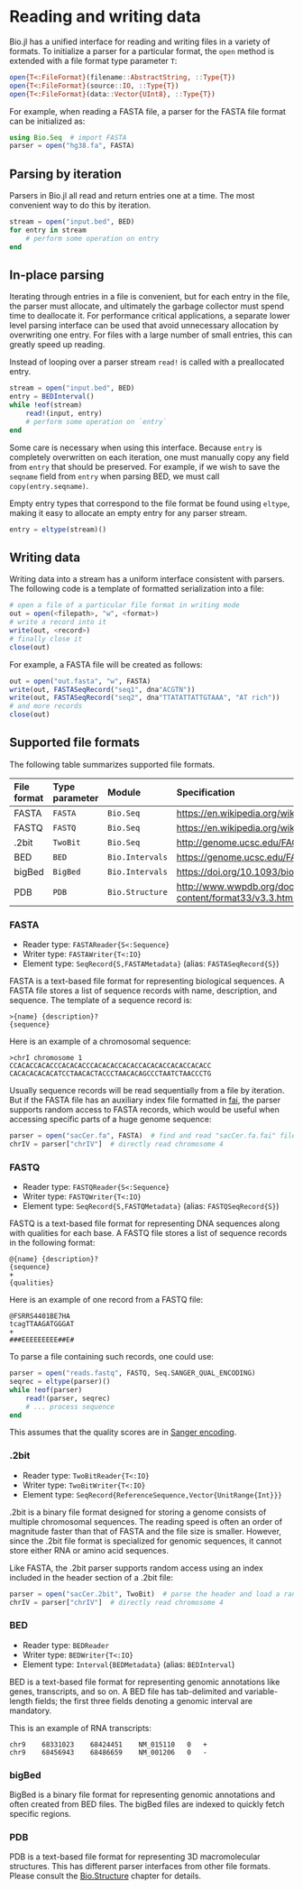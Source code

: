 # Reading and writing data

Bio.jl has a unified interface for reading and writing files in a variety of
formats. To initialize a parser for a particular format, the `open` method is
extended with a file format type parameter `T`:
```julia
open{T<:FileFormat}(filename::AbstractString, ::Type{T})
open{T<:FileFormat}(source::IO, ::Type{T})
open{T<:FileFormat}(data::Vector{UInt8}, ::Type{T})
```

For example, when reading a FASTA file, a parser for the FASTA file format can
be initialized as:
```julia
using Bio.Seq  # import FASTA
parser = open("hg38.fa", FASTA)
```


## Parsing by iteration

Parsers in Bio.jl all read and return entries one at a time. The most convenient
way to do this by iteration.

```julia
stream = open("input.bed", BED)
for entry in stream
    # perform some operation on entry
end
```


## In-place parsing

Iterating through entries in a file is convenient, but for each entry in the
file, the parser must allocate, and ultimately the garbage collector must spend
time to deallocate it. For performance critical applications, a separate lower
level parsing interface can be used that avoid unnecessary allocation by
overwriting one entry. For files with a large number of small entries, this can
greatly speed up reading.

Instead of looping over a parser stream `read!` is called with a preallocated
entry.
```julia
stream = open("input.bed", BED)
entry = BEDInterval()
while !eof(stream)
    read!(input, entry)
    # perform some operation on `entry`
end
```

Some care is necessary when using this interface. Because `entry` is completely
overwritten on each iteration, one must manually copy any field from `entry`
that should be preserved. For example, if we wish to save the `seqname` field
from `entry` when parsing BED, we must call `copy(entry.seqname)`.

Empty entry types that correspond to the file format be found using `eltype`,
making it easy to allocate an empty entry for any parser stream.

```julia
entry = eltype(stream)()
```


## Writing data

Writing data into a stream has a uniform interface consistent with parsers. The
following code is a template of formatted serialization into a file:
```julia
# open a file of a particular file format in writing mode
out = open(<filepath>, "w", <format>)
# write a record into it
write(out, <record>)
# finally close it
close(out)
```

For example, a FASTA file will be created as follows:
```julia
out = open("out.fasta", "w", FASTA)
write(out, FASTASeqRecord("seq1", dna"ACGTN"))
write(out, FASTASeqRecord("seq2", dna"TTATATTATTGTAAA", "AT rich"))
# and more records
close(out)
```


## Supported file formats

The following table summarizes supported file formats.

| File format | Type parameter | Module          | Specification                                                               |
| :---------- | :------------- | :-----          | :------------                                                               |
| FASTA       | `FASTA`        | `Bio.Seq`       | <https://en.wikipedia.org/wiki/FASTA_format>                                |
| FASTQ       | `FASTQ`        | `Bio.Seq`       | <https://en.wikipedia.org/wiki/FASTQ_format>                                |
| .2bit       | `TwoBit`       | `Bio.Seq`       | <http://genome.ucsc.edu/FAQ/FAQformat.html#format7>                         |
| BED         | `BED`          | `Bio.Intervals` | <https://genome.ucsc.edu/FAQ/FAQformat.html#format1>                        |
| bigBed      | `BigBed`       | `Bio.Intervals` | <https://doi.org/10.1093/bioinformatics/btq351>                             |
| PDB         | `PDB`          | `Bio.Structure` | <http://www.wwpdb.org/documentation/file-format-content/format33/v3.3.html> |


### FASTA

* Reader type: `FASTAReader{S<:Sequence}`
* Writer type: `FASTAWriter{T<:IO}`
* Element type: `SeqRecord{S,FASTAMetadata}` (alias: `FASTASeqRecord{S}`)

FASTA is a text-based file format for representing biological sequences. A
FASTA file stores a list of sequence records with name, description, and
sequence. The template of a sequence record is:
```
>{name} {description}?
{sequence}
```

Here is an example of a chromosomal sequence:
```
>chrI chromosome 1
CCACACCACACCCACACACCCACACACCACACCACACACCACACCACACC
CACACACACACATCCTAACACTACCCTAACACAGCCCTAATCTAACCCTG
```

Usually sequence records will be read sequentially from a file by iteration.
But if the FASTA file has an auxiliary index file formatted in
[fai](http://www.htslib.org/doc/faidx.html), the parser supports random access
to FASTA records, which would be useful when accessing specific parts of a huge
genome sequence:
```julia
parser = open("sacCer.fa", FASTA)  # find and read "sacCer.fa.fai" file
chrIV = parser["chrIV"]  # directly read chromosome 4
```


### FASTQ

* Reader type: `FASTQReader{S<:Sequence}`
* Writer type: `FASTQWriter{T<:IO}`
* Element type: `SeqRecord{S,FASTQMetadata}` (alias: `FASTQSeqRecord{S}`)

FASTQ is a text-based file format for representing DNA sequences along with
qualities for each base. A FASTQ file stores a list of sequence records in the
following format:
```
@{name} {description}?
{sequence}
+
{qualities}
```

Here is an example of one record from a FASTQ file:
```
@FSRRS4401BE7HA
tcagTTAAGATGGGAT
+
###EEEEEEEEE##E#
```

To parse a file containing such records, one could use:
```julia
parser = open("reads.fastq", FASTQ, Seq.SANGER_QUAL_ENCODING)
seqrec = eltype(parser)()
while !eof(parser)
    read!(parser, seqrec)
    # ... process sequence
end
```

This assumes that the quality scores are in [Sanger
encoding](https://en.wikipedia.org/wiki/FASTQ_format#Encoding).


### .2bit

* Reader type: `TwoBitReader{T<:IO}`
* Writer type: `TwoBitWriter{T<:IO}`
* Element type: `SeqRecord{ReferenceSequence,Vector{UnitRange{Int}}}`

.2bit is a binary file format designed for storing a genome consists of multiple
chromosomal sequences. The reading speed is often an order of magnitude faster
than that of FASTA and the file size is smaller. However, since the .2bit file
format is specialized for genomic sequences, it cannot store either RNA or amino
acid sequences.

Like FASTA, the .2bit parser supports random access using an index included in
the header section of a .2bit file:
```julia
parser = open("sacCer.2bit", TwoBit)  # parse the header and load a random access index
chrIV = parser["chrIV"]  # directly read chromosome 4
```


### BED

* Reader type: `BEDReader`
* Writer type: `BEDWriter{T<:IO}`
* Element type: `Interval{BEDMetadata}` (alias: `BEDInterval`)

BED is a text-based file format for representing genomic annotations like genes,
transcripts, and so on. A BED file has tab-delimited and variable-length fields;
the first three fields denoting a genomic interval are mandatory.

This is an example of RNA transcripts:
```
chr9	68331023	68424451	NM_015110	0	+
chr9	68456943	68486659	NM_001206	0	-
```


### bigBed

BigBed is a binary file format for representing genomic annotations and often
created from BED files. The bigBed files are indexed to quickly fetch specific
regions.


### PDB

PDB is a text-based file format for representing 3D macromolecular structures.
This has different parser interfaces from other file formats. Please consult the
[Bio.Structure](structure/) chapter for details.
